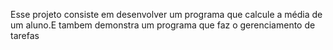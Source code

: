 Esse projeto consiste em desenvolver um programa que calcule a média de um aluno.E tambem demonstra um programa que faz o gerenciamento de tarefas


